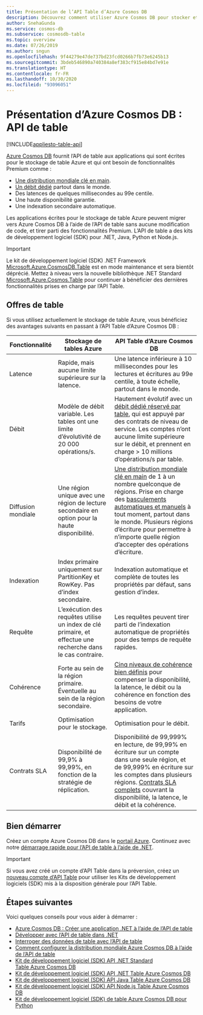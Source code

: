 ```yaml
---
title: Présentation de l’API Table d’Azure Cosmos DB
description: Découvrez comment utiliser Azure Cosmos DB pour stocker et interroger d’immenses volumes de données clé-valeur avec une faible latence en utilisant les API Tables Azure.
author: SnehaGunda
ms.service: cosmos-db
ms.subservice: cosmosdb-table
ms.topic: overview
ms.date: 07/26/2019
ms.author: sngun
ms.openlocfilehash: 9f44279e47de737bd23fcd0266b7fb73e6245b13
ms.sourcegitcommit: 3bdeb546890a740384a8ef383cf915e84bd7e91e
ms.translationtype: HT
ms.contentlocale: fr-FR
ms.lasthandoff: 10/30/2020
ms.locfileid: "93096051"
---
```

# <a name="introduction-to-azure-cosmos-db-table-api"></a>Présentation d’Azure Cosmos DB : API de table
[!INCLUDE[appliesto-table-api](includes/appliesto-table-api.md)]

[Azure Cosmos DB](introduction.md) fournit l’API de table aux applications qui sont écrites pour le stockage de table Azure et qui ont besoin de fonctionnalités Premium comme :

* [Une distribution mondiale clé en main](distribute-data-globally.md).
* [Un débit dédié](partitioning-overview.md) partout dans le monde.
* Des latences de quelques millisecondes au 99e centile.
* Une haute disponibilité garantie.
* Une indexation secondaire automatique.

Les applications écrites pour le stockage de table Azure peuvent migrer vers Azure Cosmos DB à l’aide de l’API de table sans aucune modification de code, et tirer parti des fonctionnalités Premium. L’API de table a des kits de développement logiciel (SDK) pour .NET, Java, Python et Node.js.

> [!IMPORTANT]
> Le kit de développement logiciel (SDK) .NET Framework [Microsoft.Azure.CosmosDB.Table](https://www.nuget.org/packages/Microsoft.Azure.CosmosDB.Table) est en mode maintenance et sera bientôt déprécié. Mettez à niveau vers la nouvelle bibliothèque .NET Standard [Microsoft.Azure.Cosmos.Table](https://www.nuget.org/packages/Microsoft.Azure.Cosmos.Table) pour continuer à bénéficier des dernières fonctionnalités prises en charge par l’API Table.

## <a name="table-offerings"></a>Offres de table
Si vous utilisez actuellement le stockage de table Azure, vous bénéficiez des avantages suivants en passant à l’API Table d’Azure Cosmos DB :

| Fonctionnalité | Stockage de tables Azure | API Table d’Azure Cosmos DB |
| --- | --- | --- |
| Latence | Rapide, mais aucune limite supérieure sur la latence. | Une latence inférieure à 10 millisecondes pour les lectures et écritures au 99e centile, à toute échelle, partout dans le monde. |
| Débit | Modèle de débit variable. Les tables ont une limite d’évolutivité de 20 000 opérations/s. | Hautement évolutif avec un [débit dédié réservé par table](request-units.md), qui est appuyé par des contrats de niveau de service. Les comptes n’ont aucune limite supérieure sur le débit, et prennent en charge > 10 millions d’opérations/s par table. |
| Diffusion mondiale | Une région unique avec une région de lecture secondaire en option pour la haute disponibilité. | [Une distribution mondiale clé en main](distribute-data-globally.md) de 1 à un nombre quelconque de régions. Prise en charge des [basculements automatiques et manuels](high-availability.md) à tout moment, partout dans le monde. Plusieurs régions d’écriture pour permettre à n’importe quelle région d’accepter des opérations d’écriture. |
| Indexation | Index primaire uniquement sur PartitionKey et RowKey. Pas d’index secondaire. | Indexation automatique et complète de toutes les propriétés par défaut, sans gestion d’index. |
| Requête | L’exécution des requêtes utilise un index de clé primaire, et effectue une recherche dans le cas contraire. | Les requêtes peuvent tirer parti de l’indexation automatique de propriétés pour des temps de requête rapides. |
| Cohérence | Forte au sein de la région primaire. Éventuelle au sein de la région secondaire. | [Cinq niveaux de cohérence bien définis](consistency-levels.md) pour compenser la disponibilité, la latence, le débit ou la cohérence en fonction des besoins de votre application. |
| Tarifs | Optimisation pour le stockage. | Optimisation pour le débit. |
| Contrats SLA | Disponibilité de 99,9% à 99,99%, en fonction de la stratégie de réplication. | Disponibilité de 99,999% en lecture, de 99,99% en écriture sur un compte dans une seule région, et de 99,999% en écriture sur les comptes dans plusieurs régions. [Contrats SLA complets](https://azure.microsoft.com/support/legal/sla/cosmos-db/) couvrant la disponibilité, la latence, le débit et la cohérence. |

## <a name="get-started"></a>Bien démarrer

Créez un compte Azure Cosmos DB dans le [portail Azure](https://portal.azure.com). Continuez avec notre [démarrage rapide pour l’API de table à l’aide de .NET](create-table-dotnet.md). 

> [!IMPORTANT]
> Si vous avez créé un compte d’API Table dans la préversion, créez un [nouveau compte d’API Table](create-table-dotnet.md#create-a-database-account) pour utiliser les Kits de développement logiciels (SDK) mis à la disposition générale pour l’API Table.
>

## <a name="next-steps"></a>Étapes suivantes

Voici quelques conseils pour vous aider à démarrer :
* [Azure Cosmos DB : Créer une application .NET à l’aide de l’API de table](create-table-dotnet.md)
* [Développer avec l’API de table dans .NET](tutorial-develop-table-dotnet.md)
* [Interroger des données de table avec l’API de table](tutorial-query-table.md)
* [Comment configurer la distribution mondiale Azure Cosmos DB à l’aide de l’API de table](tutorial-global-distribution-table.md)
* [Kit de développement logiciel (SDK) API .NET Standard Table Azure Cosmos DB](table-sdk-dotnet-standard.md)
* [Kit de développement logiciel (SDK) API .NET Table Azure Cosmos DB](table-sdk-dotnet.md)
* [Kit de développement logiciel (SDK) API Java Table Azure Cosmos DB](table-sdk-java.md)
* [Kit de développement logiciel (SDK) API Node.js Table Azure Cosmos DB](table-sdk-nodejs.md)
* [Kit de développement logiciel (SDK) de table Azure Cosmos DB pour Python](table-sdk-python.md)
